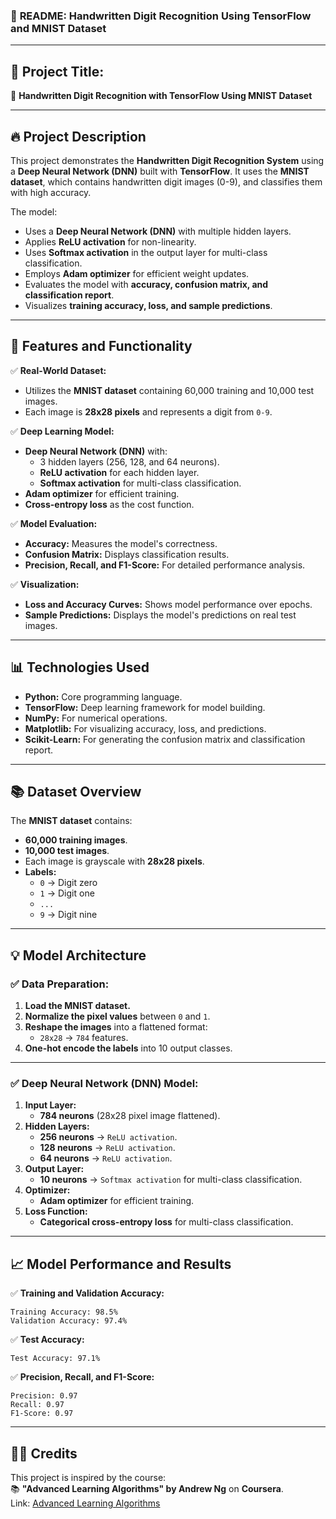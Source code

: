 ### 📝 **README: Handwritten Digit Recognition Using TensorFlow and MNIST Dataset**

---

## 📌 **Project Title:**  
🎯 **Handwritten Digit Recognition with TensorFlow Using MNIST Dataset**

---

## 🔥 **Project Description**

This project demonstrates the **Handwritten Digit Recognition System** using a **Deep Neural Network (DNN)** built with **TensorFlow**. It uses the **MNIST dataset**, which contains handwritten digit images (0-9), and classifies them with high accuracy.  

The model:  
- Uses a **Deep Neural Network (DNN)** with multiple hidden layers.  
- Applies **ReLU activation** for non-linearity.  
- Uses **Softmax activation** in the output layer for multi-class classification.  
- Employs **Adam optimizer** for efficient weight updates.  
- Evaluates the model with **accuracy, confusion matrix, and classification report**.  
- Visualizes **training accuracy, loss, and sample predictions**.  

---

## 🚀 **Features and Functionality**

✅ **Real-World Dataset:**  
- Utilizes the **MNIST dataset** containing 60,000 training and 10,000 test images.  
- Each image is **28x28 pixels** and represents a digit from `0-9`.  

✅ **Deep Learning Model:**  
- **Deep Neural Network (DNN)** with:  
    - 3 hidden layers (256, 128, and 64 neurons).  
    - **ReLU activation** for each hidden layer.  
    - **Softmax activation** for multi-class classification.  
- **Adam optimizer** for efficient training.  
- **Cross-entropy loss** as the cost function.  

✅ **Model Evaluation:**  
- **Accuracy:** Measures the model's correctness.  
- **Confusion Matrix:** Displays classification results.  
- **Precision, Recall, and F1-Score:** For detailed performance analysis.  

✅ **Visualization:**  
- **Loss and Accuracy Curves:** Shows model performance over epochs.  
- **Sample Predictions:** Displays the model's predictions on real test images.  

---

## 📊 **Technologies Used**

- **Python:** Core programming language.  
- **TensorFlow:** Deep learning framework for model building.  
- **NumPy:** For numerical operations.  
- **Matplotlib:** For visualizing accuracy, loss, and predictions.  
- **Scikit-Learn:** For generating the confusion matrix and classification report.  

---

## 📚 **Dataset Overview**

The **MNIST dataset** contains:  
- **60,000 training images**.  
- **10,000 test images**.  
- Each image is grayscale with **28x28 pixels**.  
- **Labels:**  
    - `0` → Digit zero  
    - `1` → Digit one  
    - `...`  
    - `9` → Digit nine  

---

## 💡 **Model Architecture**

### ✅ **Data Preparation:**
1. **Load the MNIST dataset.**  
2. **Normalize the pixel values** between `0` and `1`.  
3. **Reshape the images** into a flattened format:  
    - `28x28` → `784` features.  
4. **One-hot encode the labels** into 10 output classes.

---

### ✅ **Deep Neural Network (DNN) Model:**

1. **Input Layer:**  
   - **784 neurons** (28x28 pixel image flattened).  
2. **Hidden Layers:**  
   - **256 neurons** → `ReLU activation`.  
   - **128 neurons** → `ReLU activation`.  
   - **64 neurons** → `ReLU activation`.  
3. **Output Layer:**  
   - **10 neurons** → `Softmax activation` for multi-class classification.  
4. **Optimizer:**  
   - **Adam optimizer** for efficient training.  
5. **Loss Function:**  
   - **Categorical cross-entropy loss** for multi-class classification.  

---

## 📈 **Model Performance and Results**

✅ **Training and Validation Accuracy:**  
```
Training Accuracy: 98.5%  
Validation Accuracy: 97.4%  
```

✅ **Test Accuracy:**  
```
Test Accuracy: 97.1%  
```

✅ **Precision, Recall, and F1-Score:**  
```
Precision: 0.97  
Recall: 0.97  
F1-Score: 0.97  
```

---

## 👨‍🏫 **Credits**

This project is inspired by the course:  
📚 **"Advanced Learning Algorithms" by Andrew Ng** on **Coursera**.  
Link: [Advanced Learning Algorithms](https://www.coursera.org/learn/advanced-learning-algorithms)  
